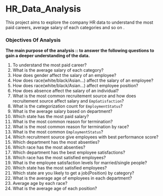 # HR_Data_Analysis
This project aims to explore the company HR data to understand the most paid careers, average salary of each categories and so on .

### Objectives Of Analysis

**The main purpose of the analysis ::  to answer the following questions to gain a deeper understanding of the data.**

1. To understand the most paid career?
2. What is the average salary of each category?
3. How does gender affect the salary of an employee?
4. How does race(white/black/Asian...) affect the salary of an employee?
5. How does race(white/black/Asian...) affect employee position?
6. How does absence affect the salary of an individual?
7. What is the most common recruitement source and how does recruitement source affect salary and `EmpSatisfaction`?
8. What is the categorization count for `EmploymentStatus`?
9. What is the average salary based on department?
10. Which state has the most paid salary?
11. What is the most common reason for termination?
12. What is the most common reason for termination by race?
13. What is the most common `EmploymentStatus`?
14. Which recruitment source give employees with best performance score?
15. Which department has the most absenties?
16. Which race has the most absenties?
17. Which department has the best employee satisfactions?
18. Which race has the most satisfied employees?
19. What is the employee satisfaction levels for married/single people?
20. Which state has the most satisfied employees?
21. Which state are you likely to get a job(Position) by category?
22. What is the average age of employees in each department?
23. Average age by each race?
24. What is the average age of each position?
